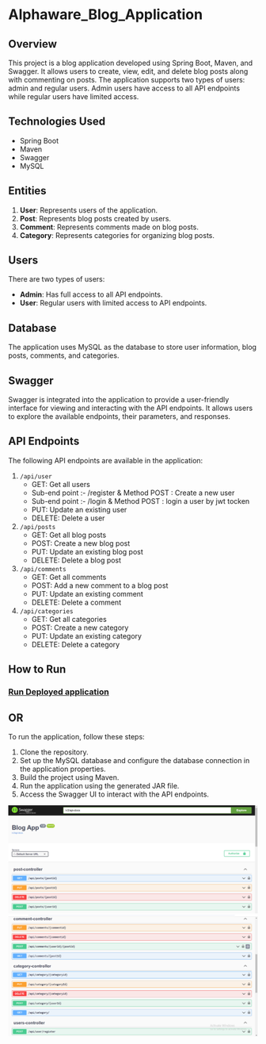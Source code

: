 # Alphaware_Blog_Application
 <h2>Overview</h2>
    <p>This project is a blog application developed using Spring Boot, Maven, and Swagger. It allows users to create, view, edit, and delete blog posts along with commenting on posts. The application supports two types of users: admin and regular users. Admin users have access to all API endpoints while regular users have limited access.</p>
<div>
    <h2>Technologies Used</h2>
    <ul>
        <li>Spring Boot</li>
        <li>Maven</li>
        <li>Swagger</li>
        <li>MySQL</li>
    </ul>
    <h2>Entities</h2>
    <ol>
        <li><strong>User</strong>: Represents users of the application.</li>
        <li><strong>Post</strong>: Represents blog posts created by users.</li>
        <li><strong>Comment</strong>: Represents comments made on blog posts.</li>
        <li><strong>Category</strong>: Represents categories for organizing blog posts.</li>
    </ol>
    <h2>Users</h2>
    <p>There are two types of users:</p>
    <ul>
        <li><strong>Admin</strong>: Has full access to all API endpoints.</li>
        <li><strong>User</strong>: Regular users with limited access to API endpoints.</li>
    </ul>
    <h2>Database</h2>
    <p>The application uses MySQL as the database to store user information, blog posts, comments, and categories.</p>
    <h2>Swagger</h2>
    <p>Swagger is integrated into the application to provide a user-friendly interface for viewing and interacting with the API endpoints. It allows users to explore the available endpoints, their parameters, and responses.</p>
    <h2>API Endpoints</h2>
    <p>The following API endpoints are available in the application:</p>
    <ol>
        <li><code>/api/user </code>
            <ul>
                <li>GET: Get all users</li>
                <li> Sub-end point :- /register  & Method POST : Create a new user</li>
                <li> Sub-end point :- /login  & Method POST : login a user by jwt tocken </li>
                <li>PUT: Update an existing user</li>
                <li>DELETE: Delete a user</li>       
            </ul>
        </li>
        <li><code>/api/posts</code>
            <ul>
                <li>GET: Get all blog posts</li>
                <li>POST: Create a new blog post</li>
                <li>PUT: Update an existing blog post</li>
                <li>DELETE: Delete a blog post</li>
            </ul>
        </li>
        <li><code>/api/comments</code>
            <ul>
                <li>GET: Get all comments</li>
                <li>POST: Add a new comment to a blog post</li>
                <li>PUT: Update an existing comment</li>
                <li>DELETE: Delete a comment</li>
            </ul>
        </li>
        <li><code>/api/categories</code>
            <ul>
                <li>GET: Get all categories</li>
                <li>POST: Create a new category</li>
                <li>PUT: Update an existing category</li>
                <li>DELETE: Delete a category</li>
            </ul>
        </li>
    </ol>
    <h2>How to Run</h2>
 <h3><a href="https://alphawareblogapplication-production-b462.up.railway.app/swagger-ui/index.html#">Run Deployed 
  application</a></h3>
 <h2>OR</h2>
    <p>To run the application, follow these steps:</p>
    <ol>
        <li>Clone the repository.</li>
        <li>Set up the MySQL database and configure the database connection in the application properties.</li>
        <li>Build the project using Maven.</li>
        <li>Run the application using the generated JAR file.</li>
        <li>Access the Swagger UI to interact with the API endpoints.</li>
    </ol>
 
 ![Swagger Image1](assets/swagger1.png)
  ![Swagger Image1](assets/swagger2.png)
</div>
    
